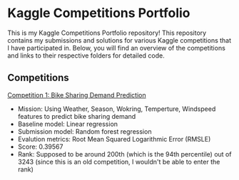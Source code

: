# Kaggle Competitions Portfolio

This is my Kaggle Competitions Portfolio repository! This repository contains my submissions and solutions for various Kaggle competitions that I have participated in. Below, you will find an overview of the competitions and links to their respective folders for detailed code.

## Competitions

[Competition 1: Bike Sharing Demand Prediction](https://github.com/Bonniecoleman/Kaggle_competition/tree/main/Bike%20Sharing%20Demand)
* Mission: Using Weather, Season, Wokring, Temperture, Windspeed features to predict bike sharing demand
* Baseline model: Linear regression
* Submission model: Random forest regression 
* Evalution metrics: Root Mean Squared Logarithmic Error (RMSLE)
* Score: 0.39567
* Rank: Supposed to be around 200th (which is the 94th percentile) out of 3243 (since this is an old competition, I wouldn't be able to enter the rank)
